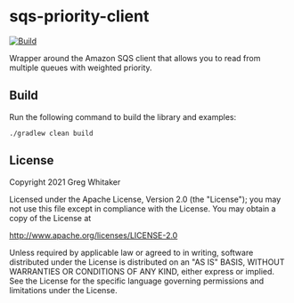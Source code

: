 # sqs-priority-client
[![Build](https://github.com/gregwhitaker/sqs-priority-client/actions/workflows/gradle.yml/badge.svg)](https://github.com/gregwhitaker/sqs-priority-client/actions/workflows/gradle.yml)

Wrapper around the Amazon SQS client that allows you to read from multiple queues with weighted priority.

## Build
Run the following command to build the library and examples:

    ./gradlew clean build

## License
Copyright 2021 Greg Whitaker

Licensed under the Apache License, Version 2.0 (the "License");
you may not use this file except in compliance with the License.
You may obtain a copy of the License at

http://www.apache.org/licenses/LICENSE-2.0

Unless required by applicable law or agreed to in writing, software
distributed under the License is distributed on an "AS IS" BASIS,
WITHOUT WARRANTIES OR CONDITIONS OF ANY KIND, either express or implied.
See the License for the specific language governing permissions and
limitations under the License.